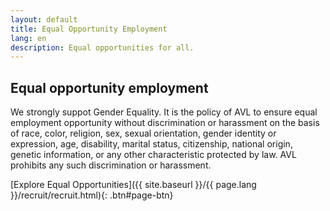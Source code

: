 ```yaml
---
layout: default
title: Equal Opportunity Employment
lang: en
description: Equal opportunities for all.
---
```




## Equal opportunity employment

We strongly suppot Gender Equality. It is the policy of AVL to ensure equal employment opportunity without discrimination or harassment on the basis of race, color, religion, sex, sexual orientation, gender identity or expression, age, disability, marital status, citizenship, national origin, genetic information, or any other characteristic protected by law. AVL prohibits any such discrimination or harassment.

[Explore Equal Opportunities]({{ site.baseurl }}/{{ page.lang }}/recruit/recruit.html){: .btn#page-btn}

<br>

